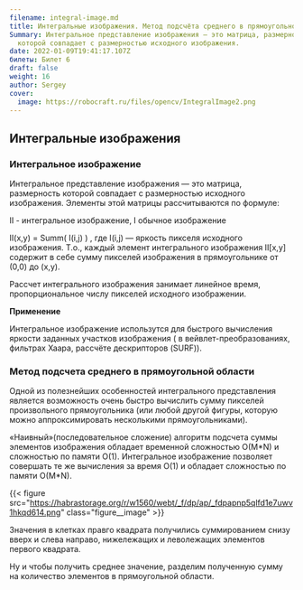```yaml
---
filename: integral-image.md
title: Интегральные изображения. Метод подсчёта среднего в прямоугольной области.
Summary: Интегральное представление изображения — это матрица, размерность
  которой совпадает с размерностью исходного изображения.
date: 2022-01-09T19:41:17.107Z
билеты: Билет 6
draft: false
weight: 16
author: Sergey
cover:
  image: https://robocraft.ru/files/opencv/IntegralImage2.png
---
```

## Интегральные изображения

### Интегральное изображение

Интегральное представление изображения — это матрица, размерность которой совпадает с размерностью исходного изображения. Элементы этой матрицы рассчитываются по формуле:

II - интегральное изображение, I обычное изображение

II(x,y) = Summ( I(i,j) )
, где I(i,j) — яркость пикселя исходного изображения.
Т.о., каждый элемент интегрального изображения II\[x,y] содержит в себе сумму пикселей изображения в прямоугольнике от (0,0) до (x,y).

Рассчет интегрального изображения занимает линейное время, пропорциональное числу пикселей исходного изображении.

**Применение**

Интегральное изображение использутся для быстрого вычисления яркости заданных участков изображения ( в вейвлет-преобразованиях, фильтрах Хаара, рассчёте дескрипторов (SURF)).

### Метод подсчета среднего в прямоугольной области

Одной из полезнейших особенностей интегрального представления является возможность очень быстро вычислить сумму пикселей произвольного прямоугольника (или любой другой фигуры, которую можно аппроксимировать несколькими прямоугольниками).

«Наивный»(последовательное сложение) алгоритм подсчета суммы элементов изображения обладает временной сложностью O(M\*N) и сложностью по памяти O(1). Интегральное изображение позволяет совершать те же вычисления за время O(1) и обладает сложностью по памяти O(M\*N).

{{< figure src="https://habrastorage.org/r/w1560/webt/_f/dp/ap/_fdpapnp5qlfd1e7uwv1hkqd614.png" class="figure__image" >}}

Значения в клетках правго квадрата получились суммированием снизу вверх и слева направо, нижележащих и леволежащих элементов первого квадрата.

Ну и чтобы получить среднее значение, разделим полученную сумму на количество элементов в прямоугольной области.